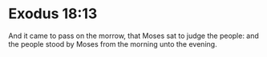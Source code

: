 # Exodus 18:13

And it came to pass on the morrow, that Moses sat to judge the people: and the people stood by Moses from the morning unto the evening.